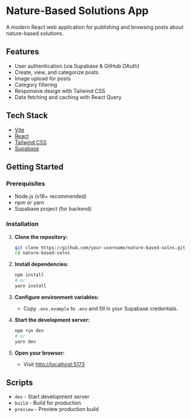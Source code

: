 # Nature-Based Solutions App

A modern React web application for publishing and browsing posts about nature-based solutions.

## Features

- User authentication (via Supabase & GitHub OAuth)
- Create, view, and categorize posts
- Image upload for posts
- Category filtering
- Responsive design with Tailwind CSS
- Data fetching and caching with React Query

## Tech Stack

- [Vite](https://vitejs.dev/)
- [React](https://react.dev/)
- [Tailwind CSS](https://tailwindcss.com/)
- [Supabase](https://supabase.com/)

## Getting Started

### Prerequisites

- Node.js (v18+ recommended)
- npm or yarn
- Supabase project (for backend)

### Installation

1. **Clone the repository:**
   ```sh
   git clone https://github.com/your-username/nature-based-solns.git
   cd nature-based-solns
   ```

2. **Install dependencies:**
   ```sh
   npm install
   # or
   yarn install
   ```

3. **Configure environment variables:**
   - Copy `.env.example` to `.env` and fill in your Supabase credentials.

4. **Start the development server:**
   ```sh
   npm run dev
   # or
   yarn dev
   ```

5. **Open your browser:**
   - Visit [http://localhost:5173](http://localhost:5173)



## Scripts

- `dev` - Start development server
- `build` - Build for production
- `preview` - Preview production build



